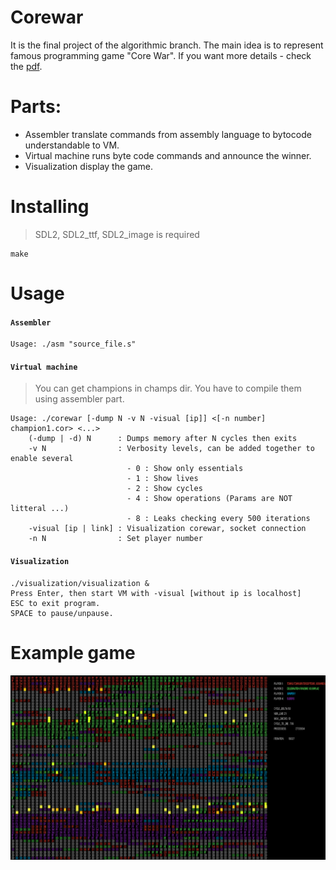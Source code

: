 # Corewar
It is the final project of the algorithmic branch. The main idea is to represent famous programming game "Core War".
If you want more details - check the [pdf](readmeResources/corewar.en.pdf). 

# Parts:
- Assembler translate commands from assembly language to bytocode understandable to VM.
- Virtual machine runs byte code commands and announce the winner.
- Visualization display the game.

# Installing
> SDL2, SDL2_ttf, SDL2_image is required
```
make
```

# Usage
#### `Assembler`

```
Usage: ./asm "source_file.s"
```

#### `Virtual machine`
>You can get champions in champs dir. You have to compile them using assembler part.

```
Usage: ./corewar [-dump N -v N -visual [ip]] <[-n number] champion1.cor> <...>
    (-dump | -d) N      : Dumps memory after N cycles then exits
    -v N                : Verbosity levels, can be added together to enable several
                          - 0 : Show only essentials
                          - 1 : Show lives
                          - 2 : Show cycles
                          - 4 : Show operations (Params are NOT litteral ...)
                          - 8 : Leaks checking every 500 iterations
    -visual [ip | link] : Visualization corewar, socket connection
    -n N                : Set player number
```

#### `Visualization`

```
./visualization/visualization &
Press Enter, then start VM with -visual [without ip is localhost]
ESC to exit program.
SPACE to pause/unpause.
```

# Example game

![alt text](readmeResources/visualizationExample.png)
